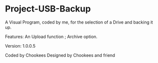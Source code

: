 # Project-USB-Backup
A Visual Program, coded by me, for the selection of a Drive and backing it up.

Features: An Upload function ; Archive option.

Version: 1.0.0.5

Coded by Chookees
Designed by Chookees and friend

